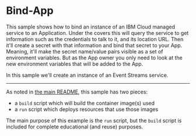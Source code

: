 # Bind-App

This sample shows how to bind an instance of an IBM Cloud managed service
to an Application. Under the covers this will query the service to get
information such as the credentials to talk to it, and its location URL.
Then it'll create a secret with that information and bind that secret to
your App. Meaning, it'll make the secret name/value pairs visible as a
set of environment variables. But as the App owner you only need to look at
the new environment variables that will be added to the App.

In this sample we'll create an instance of an Event Streams service.

- - -

As noted in [the main README](../README.md), this sample has two pieces:

- a `build` script which will build the container image(s) used
- a `run` script which deploys resources that use those images

The main purpose of this example is the `run` script, but the `build`
script is included for complete educational (and reuse) purposes. 
